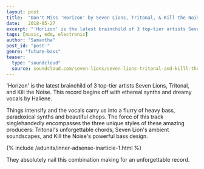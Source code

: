 ```yaml
---
layout: post
title:  "Don't Miss 'Horizon' by Seven Lions, Tritonal, & Kill the Noise"
date:   2018-05-27
excerpt: "'Horizon' is the latest brainchild of 3 top-tier artists Seven Lions, Tritonal, and Kill the Noise."
tags: [music, edm, electronic]
author: "Samantha"
post_id: "post-"
genre: "future-bass"
teaser:
  type: "soundcloud"
  source: soundcloud.com/seven-lions/seven-lions-tritonal-and-killl-the-noise-feat-haliene-horizon
---
```

'Horizon' is the latest brainchild of 3 top-tier artists Seven Lions, Tritonal, and Kill the Noise. This record begins off with ethereal synths and dreamy vocals by Haliene.

Things intensify and the vocals carry us into a flurry of heavy bass, paradoxical synths and beautiful chops. The force of this track singlehandedly encompasses the three unique styles of these amazing producers: Tritonal's unforgettable chords, Seven Lion's ambient soundscapes, and Kill the Noise's powerful bass design.

{% include /adunits/inner-adsense-inarticle-1.html %}

They absolutely nail this combination making for an unforgettable record.
